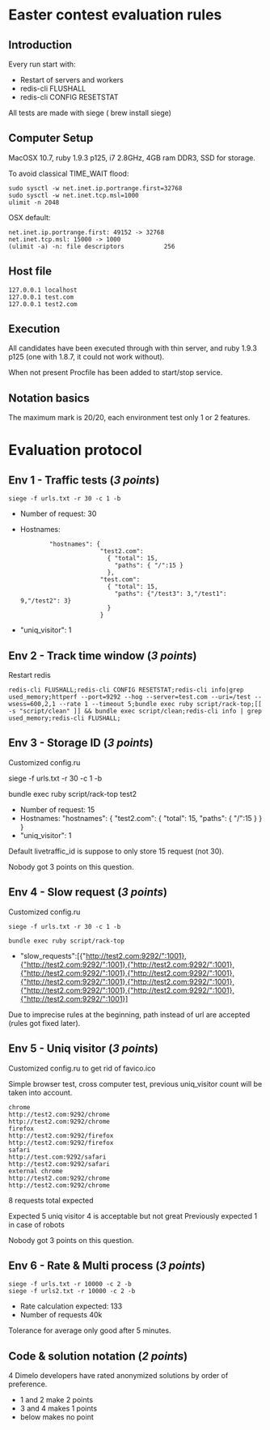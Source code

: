 # Easter contest evaluation rules

## Introduction

Every run start with:

- Restart of servers and workers
- redis-cli FLUSHALL
- redis-cli CONFIG RESETSTAT

All tests are made with siege ( brew install siege)

## Computer Setup

MacOSX 10.7, ruby 1.9.3 p125, i7 2.8GHz, 4GB ram DDR3, SSD for storage.

To avoid classical TIME_WAIT flood:

    sudo sysctl -w net.inet.ip.portrange.first=32768
    sudo sysctl -w net.inet.tcp.msl=1000
    ulimit -n 2048

OSX default:

    net.inet.ip.portrange.first: 49152 -> 32768
    net.inet.tcp.msl: 15000 -> 1000
    (ulimit -a) -n: file descriptors           256

## Host file

    127.0.0.1 localhost
    127.0.0.1 test.com
    127.0.0.1 test2.com

## Execution

All candidates have been executed through with thin server, and ruby 1.9.3 p125
(one with 1.8.7, it could not work without).

When not present Procfile has been added to start/stop service.

## Notation basics

The maximum mark is 20/20, each environment test only 1 or 2 features.

# Evaluation protocol

## Env 1 - Traffic tests (*3 points*)

    siege -f urls.txt -r 30 -c 1 -b

- Number of request: 30
- Hostnames: 
  
              "hostnames": {
                            "test2.com":
                              { "total": 15,
                                "paths": { "/":15 }
                              },
                            "test.com":
                              { "total": 15,
                                "paths": {"/test3": 3,"/test1": 9,"/test2": 3}
                              }
                            }
- "uniq_visitor": 1

## Env 2 - Track time window (*3 points*)

Restart redis

    redis-cli FLUSHALL;redis-cli CONFIG RESETSTAT;redis-cli info|grep used_memory;httperf --port=9292 --hog --server=test.com --uri=/test --wsess=600,2,1 --rate 1 --timeout 5;bundle exec ruby script/rack-top;[[ -s "script/clean" ]] && bundle exec script/clean;redis-cli info | grep used_memory;redis-cli FLUSHALL;

## Env 3 - Storage ID (*3 points*)

Customized config.ru

  siege -f urls.txt -r 30 -c 1 -b

  bundle exec ruby script/rack-top test2

- Number of request: 15
- Hostnames: "hostnames": {
                            "test2.com":
                              { "total": 15,
                                "paths": { "/":15 }
                              }
                          }
- "uniq_visitor": 1

Default livetraffic_id is suppose to only store 15 request (not 30).

Nobody got 3 points on this question.

## Env 4 - Slow request (*3 points*)

Customized config.ru

    siege -f urls.txt -r 30 -c 1 -b

    bundle exec ruby script/rack-top

- "slow_requests":[{"http://test2.com:9292/":1001},{"http://test2.com:9292/":1001},{"http://test2.com:9292/":1001},{"http://test2.com:9292/":1001},{"http://test2.com:9292/":1001},{"http://test2.com:9292/":1001},{"http://test2.com:9292/":1001},{"http://test2.com:9292/":1001},{"http://test2.com:9292/":1001},{"http://test2.com:9292/":1001}]

Due to imprecise rules at the beginning, path instead of url are accepted (rules got fixed
later).

## Env 5 - Uniq visitor (*3 points*)

Customized config.ru to get rid of favico.ico

Simple browser test, cross computer test, previous uniq_visitor count will be
taken into account.

    chrome
    http://test2.com:9292/chrome
    http://test2.com:9292/chrome
    firefox
    http://test2.com:9292/firefox
    http://test2.com:9292/firefox
    safari
    http://test.com:9292/safari
    http://test2.com:9292/safari
    external chrome
    http://test2.com:9292/chrome
    http://test2.com:9292/chrome

8 requests total expected

Expected 5 uniq visitor
4 is acceptable but not great
Previously expected 1 in case of robots

Nobody got 3 points on this question.

## Env 6 - Rate & Multi process (*3 points*)

    siege -f urls.txt -r 10000 -c 2 -b
    siege -f urls2.txt -r 10000 -c 2 -b

- Rate calculation expected: 133
- Number of requests 40k

Tolerance for average only good after 5 minutes.

## Code & solution notation (*2 points*)

4 Dimelo developers have rated anonymized solutions by order of preference. 

- 1 and 2 make 2 points
- 3 and 4 makes 1 points
- below makes no point

